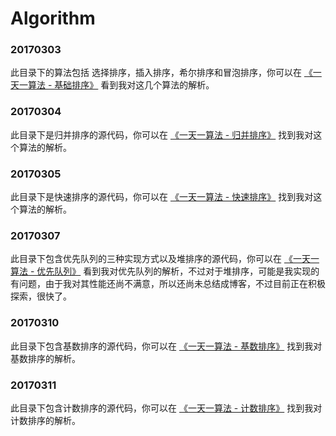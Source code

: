 # Algorithm


### 20170303
此目录下的算法包括 选择排序，插入排序，希尔排序和冒泡排序，你可以在 [《一天一算法 - 基础排序》](http://hwaphon.site/?p=283) 看到我对这几个算法的解析。

### 20170304
此目录下是归并排序的源代码，你可以在 [《一天一算法 - 归并排序》](http://hwaphon.site/?p=285) 找到我对这个算法的解析。

### 20170305
此目录下是快速排序的源代码，你可以在 [《一天一算法 - 快速排序》](http://hwaphon.site/?p=287) 找到我对这个算法的解析。

### 20170307
此目录下包含优先队列的三种实现方式以及堆排序的源代码，你可以在 [《一天一算法 - 优先队列》](http://hwaphon.site/?p=290) 看到我对优先队列的解析，不过对于堆排序，可能是我实现的有问题，由于我对其性能还尚不满意，所以还尚未总结成博客，不过目前正在积极探索，很快了。

### 20170310
此目录下包含基数排序的源代码，你可以在 [《一天一算法 - 基数排序》](http://hwaphon.site/?p=317) 找到我对基数排序的解析。

### 20170311
此目录下包含计数排序的源代码，你可以在 [《一天一算法 - 计数排序》](http://hwaphon.site/?p=320) 找到我对计数排序的解析。
